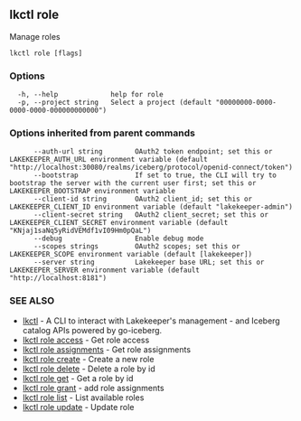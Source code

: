 ## lkctl role

Manage roles

```
lkctl role [flags]
```

### Options

```
  -h, --help             help for role
  -p, --project string   Select a project (default "00000000-0000-0000-0000-000000000000")
```

### Options inherited from parent commands

```
      --auth-url string        OAuth2 token endpoint; set this or LAKEKEEPER_AUTH_URL environment variable (default "http://localhost:30080/realms/iceberg/protocol/openid-connect/token")
      --bootstrap              If set to true, the CLI will try to bootstrap the server with the current user first; set this or LAKEKEEPER_BOOTSTRAP environment variable
      --client-id string       OAuth2 client_id; set this or LAKEKEEPER_CLIENT_ID environment variable (default "lakekeeper-admin")
      --client-secret string   OAuth2 client_secret; set this or LAKEKEEPER_CLIENT_SECRET environment variable (default "KNjaj1saNq5yRidVEMdf1vI09Hm0pQaL")
      --debug                  Enable debug mode
      --scopes strings         OAuth2 scopes; set this or LAKEKEEPER_SCOPE environment variable (default [lakekeeper])
      --server string          Lakekeeper base URL; set this or LAKEKEEPER_SERVER environment variable (default "http://localhost:8181")
```

### SEE ALSO

* [lkctl](lkctl.md)	 - A CLI to interact with Lakekeeper's management - and Iceberg catalog APIs powered by go-iceberg.
* [lkctl role access](lkctl_role_access.md)	 - Get role access
* [lkctl role assignments](lkctl_role_assignments.md)	 - Get role assignments
* [lkctl role create](lkctl_role_create.md)	 - Create a new role
* [lkctl role delete](lkctl_role_delete.md)	 - Delete a role by id
* [lkctl role get](lkctl_role_get.md)	 - Get a role by id
* [lkctl role grant](lkctl_role_grant.md)	 - add role assignments
* [lkctl role list](lkctl_role_list.md)	 - List available roles
* [lkctl role update](lkctl_role_update.md)	 - Update role


